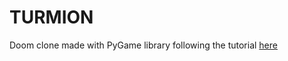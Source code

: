# TURMION
Doom clone made with PyGame library following the tutorial [here](https://youtu.be/ECqUrT7IdqQ)
